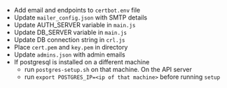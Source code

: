 * Add email and endpoints to `certbot.env` file
* Update `mailer_config.json` with SMTP details
* Update AUTH_SERVER variable in `main.js`
* Update DB_SERVER variable in `main.js`
* Update DB connection string in `crl.js`
* Place `cert.pem` and `key.pem` in directory
* Update `admins.json` with admin emails
* If postgresql is installed on a different machine
    - run `postgres-setup.sh` on that machine. On the API server
    - run `export POSTGRES_IP=<ip of that machine>` before running `setup`

